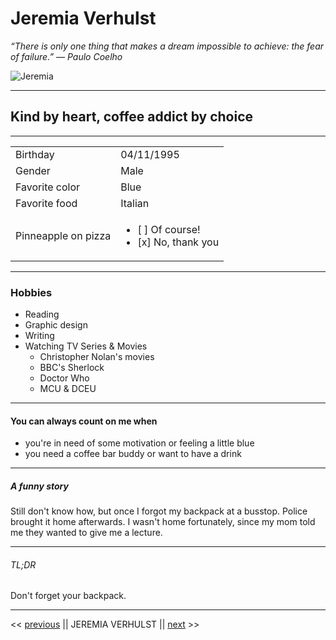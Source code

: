 # Jeremia Verhulst
*“There is only one thing that makes a dream impossible to achieve: the fear of failure.”
― Paulo Coelho*

![Jeremia](https://cutt.ly/symdS6J)

--- 
## Kind by heart, coffee addict by choice
---

|          |            |
| -------- | ---------- |
| Birthday | 04/11/1995 |
| Gender   | Male       |
| Favorite color | Blue |
| Favorite food | Italian |
| Pinneapple on pizza | <ul><li>[ ] Of course!</li><li>[x] No, thank you</li></ul> |

---

### Hobbies
* Reading
* Graphic design
* Writing
* Watching TV Series & Movies
    * Christopher Nolan's movies
    * BBC's Sherlock
    * Doctor Who
    * MCU & DCEU

---

#### You can always count on me when
* you're in need of some motivation or feeling a little blue
* you need a coffee bar buddy or want to have a drink

--- 

#####  A funny story
Still don't know how, but once I forgot my backpack at a busstop. Police brought it home afterwards. I wasn't home fortunately, since my mom told me they wanted to give me a lecture.

---

###### TL;DR
Don't forget your backpack.

---

<< [previous](https://github.com/Huyen059/challenge-markdown/blob/master/markdown.md) || JEREMIA VERHULST || [next](https://github.com/karimawd/markdown) >>